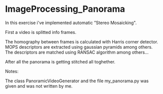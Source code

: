 # ImageProcessing_Panorama

In this exercise i've implemented automatic ”Stereo Mosaicking".

First a video is splitted info frames.

The homography between frames is calculated with Harris corner detector.
MOPS descriptors are extracted using gaussian pyramids among others. 
The descriptors are matched using RANSAC algorithm among others...

After all the panorama is getting stitched all toghether.

Notes:

The class PanoramicVideoGenerator and the file my_panorama.py was given and was not written by me.
